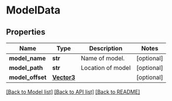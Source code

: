 # ModelData

## Properties
Name | Type | Description | Notes
------------ | ------------- | ------------- | -------------
**model_name** | **str** | Name of model. | [optional] 
**model_path** | **str** | Location of model | [optional] 
**model_offset** | [**Vector3**](Vector3.md) |  | [optional] 

[[Back to Model list]](../README.md#documentation-for-models) [[Back to API list]](../README.md#documentation-for-api-endpoints) [[Back to README]](../README.md)


